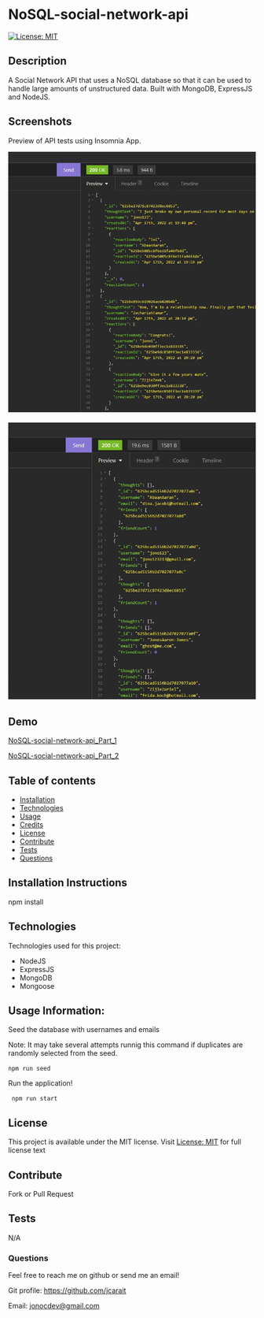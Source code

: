 # NoSQL-social-network-api
  [![License: MIT](https://img.shields.io/badge/License-MIT-yellow.svg)](https://opensource.org/licenses/MIT)

## Description

A Social Network API that uses a NoSQL database so that it can be used to handle large amounts of unstructured data. Built with MongoDB, ExpressJS and NodeJS.

## Screenshots

Preview of API tests using Insomnia App.

![Screenshot of thought and reaction data being shown on Insomnia app](/ss-01.jpg)


![Screenshot of user data being shown on Insomnia app](/ss-02.jpg)


## Demo

[NoSQL-social-network-api_Part_1](https://drive.google.com/file/d/1Tusey3zUssj3RdlGKQ1EyVwf0ZtXZUGG/view)

[NoSQL-social-network-api_Part_2](https://drive.google.com/file/d/12Fx6H4dJ8M7oD21gSvEcrxaAbHZSJdtX/view)

## Table of contents

- [Installation](#installation)
- [Technologies](#technologies)
- [Usage](#usage)
- [Credits](#credits)
- [License](#license)
- [Contribute](#Contribute)
- [Tests](#Tests)
- [Questions](#Questions)

## Installation Instructions

npm install

## Technologies

Technologies used for this project:

- NodeJS
- ExpressJS
- MongoDB
- Mongoose

## Usage Information:

Seed the database with usernames and emails

Note: It may take several attempts runnig this command if duplicates are randomly selected from the seed.
```
npm run seed
```

Run the application!
```
 npm run start
```

## License

This project is available under the MIT license. Visit [License: MIT](https://opensource.org/licenses/MIT) for full license text

## Contribute

Fork or Pull Request

## Tests

N/A

### Questions

Feel free to reach me on github or send me an email!

Git profile: https://github.com/jcarait

Email: jonocdev@gmail.com